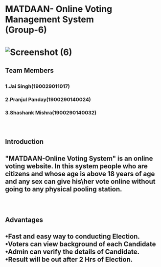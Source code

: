 <h1>MATDAAN- Online Voting Management System <br>(Group-6) <h1>


![Screenshot (6)](https://user-images.githubusercontent.com/65649229/133045483-88f7daf7-50e6-4214-9390-76e645f48699.png)

<h2>Team Members<h2>
  <h3>1.Jai Singh(190029011017)<h3>
  <h3>2.Pranjul Panday(1900290140024)<h3>
  <h3>3.Shashank Mishra(1900290140032)<h3>  <br>
<h2>Introduction<h2>
<p>"MATDAAN-Online Voting System" is an online voting website. In this system ​people who are citizens and whose age is above 18 years of age and any sex can give his\her vote online without going to any physical pooling station.
<p><br>
<h2>Advantages<h2>
<p>	•Fast and easy way to conducting Election.<br>
	•Voters can view background of each Candidate<br>
	•Admin can verify the details of Candidate.<br>
	•Result will be out after 2 Hrs of Election.<p>
  
  
  
